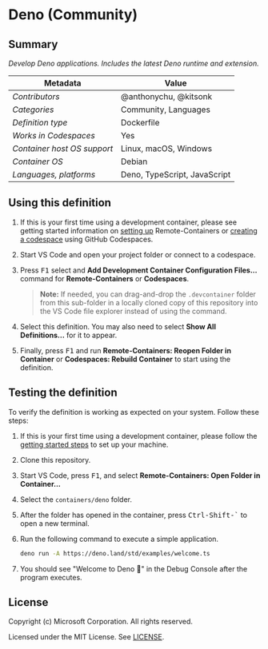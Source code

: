 # Deno (Community)

## Summary

_Develop Deno applications. Includes the latest Deno runtime and extension._

| Metadata                    | Value                        |
| --------------------------- | ---------------------------- |
| _Contributors_              | @anthonychu, @kitsonk        |
| _Categories_                | Community, Languages         |
| _Definition type_           | Dockerfile                   |
| _Works in Codespaces_       | Yes                          |
| _Container host OS support_ | Linux, macOS, Windows        |
| _Container OS_              | Debian                       |
| _Languages, platforms_      | Deno, TypeScript, JavaScript |

## Using this definition

1. If this is your first time using a development container, please see getting
   started information on
   [setting up](https://aka.ms/vscode-remote/containers/getting-started)
   Remote-Containers or
   [creating a codespace](https://aka.ms/ghcs-open-codespace) using GitHub
   Codespaces.

2. Start VS Code and open your project folder or connect to a codespace.

3. Press <kbd>F1</kbd> select and **Add Development Container Configuration
   Files...** command for **Remote-Containers** or **Codespaces**.

   > **Note:** If needed, you can drag-and-drop the `.devcontainer` folder from
   > this sub-folder in a locally cloned copy of this repository into the VS
   > Code file explorer instead of using the command.

4. Select this definition. You may also need to select **Show All
   Definitions...** for it to appear.

5. Finally, press <kbd>F1</kbd> and run **Remote-Containers: Reopen Folder in
   Container** or **Codespaces: Rebuild Container** to start using the
   definition.

## Testing the definition

To verify the definition is working as expected on your system. Follow these
steps:

1. If this is your first time using a development container, please follow the
   [getting started steps](https://aka.ms/vscode-remote/containers/getting-started)
   to set up your machine.
1. Clone this repository.
1. Start VS Code, press <kbd>F1</kbd>, and select **Remote-Containers: Open
   Folder in Container...**
1. Select the `containers/deno` folder.
1. After the folder has opened in the container, press <kbd>Ctrl-Shift-`</kbd>
   to open a new terminal.
1. Run the following command to execute a simple application.

   ```bash
   deno run -A https://deno.land/std/examples/welcome.ts
   ```

1. You should see "Welcome to Deno 🦕" in the Debug Console after the program
   executes.

## License

Copyright (c) Microsoft Corporation. All rights reserved.

Licensed under the MIT License. See
[LICENSE](https://github.com/microsoft/vscode-dev-containers/blob/main/LICENSE).
